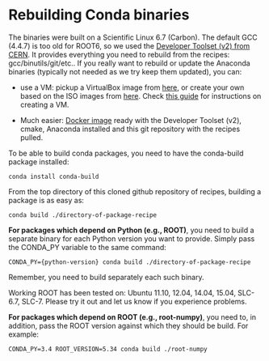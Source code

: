 # Rebuilding Conda binaries

The binaries were built on a Scientific Linux 6.7 (Carbon). The default GCC (4.4.7) is too old for ROOT6, so we used the [Developer Toolset (v2) from CERN](http://linux.web.cern.ch/linux/devtoolset). It provides everything you need to rebuild from the recipes: gcc/binutils/git/etc..
If you really want to rebuild or update the Anaconda binaries (typically not needed as we try keep them updated), you can:
 - use a VM: pickup a VirtualBox image from [here](https://virtualboximages.com/VirtualBox+Scientific+Linux+Images), or create your own based on the ISO images from [here](https://www.scientificlinux.org/downloads/). 
Check [this guide](http://perso.crans.org/~raffo/cern-scientific-linux.php) for instructions on creating a VM. 

 - Much easier: [Docker image](https://hub.docker.com/r/nlesc/slc6-devtoolset-anaconda/) ready with the Developer Toolset (v2), cmake, Anaconda installed and this git repository with the recipes pulled.

To be able to build conda packages, you need to have the conda-build package installed:

```
conda install conda-build
```
From the top directory of this cloned github repository of recipes, building a package is as easy as:
```
conda build ./directory-of-package-recipe
```

**For packages which depend on Python (e.g., ROOT)**, you need to build a separate binary for each Python version you want to provide. Simply pass the CONDA_PY variable to the same command:

```
CONDA_PY={python-version} conda build ./directory-of-package-recipe
```
Remember, you need to build separately each such binary.

Working ROOT has been tested on: Ubuntu 11.10, 12.04, 14.04, 15.04, SLC-6.7, SLC-7. Please try it out and let us know if you experience problems. 

**For packages which depend on ROOT (e.g., root-numpy)**, you need to, in addition, pass the ROOT version against which they should be build. For example:

```
CONDA_PY=3.4 ROOT_VERSION=5.34 conda build ./root-numpy
```
